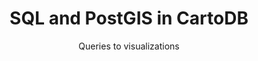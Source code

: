 ---
layout: course
title: "SQL and PostGIS in CartoDB"
id: "04-sql-postgis"
subtitle: Queries to visualizations
categories: Basic
tag: book
time: 1 hour
description_short: Discover the power of SQL and PostGIS by exploring CartoDB.
prerequisite:
    - Intermediate experience using CartoDB
    - A modern browser like Chrome, Firefox, or Safari
    - Reliable Internet access
    - A desire to learn!
published: true
vizjson: "http://documentation.cartodb.com/api/v2/viz/4341d4c6-6edb-11e4-a1d2-0e9d821ea90d/viz.json"
mailchimp_id: ???
---